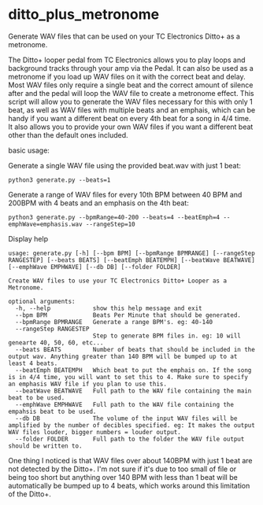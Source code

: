 # ditto_plus_metronome
Generate WAV files that can be used on your TC Electronics Ditto+ as a metronome.

The Ditto+ looper pedal from TC Electronics allows you to play loops and background
tracks through your amp via the Pedal.  It can also be used as a metronome if you
load up WAV files on it with the correct beat and delay.  Most WAV files only require
a single beat and the correct amount of silence after and the pedal will loop the
WAV file to create a metronome effect.  This script will allow you to generate the WAV
files necessary for this with only 1 beat, as well as WAV files with multiple beats
and an emphais, which can be handy if you want a different beat on every 4th beat
for a song in 4/4 time.  It also allows you to provide your own WAV files if you want
a different beat other than the default ones included.

basic usage:

Generate a single WAV file using the provided beat.wav with just 1 beat:

`python3 generate.py --beats=1`

Generate a range of WAV files for every 10th BPM between 40 BPM and 200BPM with 4 beats and an emphasis on the 4th beat:

`python3 generate.py --bpmRange=40-200 --beats=4 --beatEmph=4 --emphWave=emphasis.wav --rangeStep=10`

Display help

```python3 generate.py --help
usage: generate.py [-h] [--bpm BPM] [--bpmRange BPMRANGE] [--rangeStep RANGESTEP] [--beats BEATS] [--beatEmph BEATEMPH] [--beatWave BEATWAVE] [--emphWave EMPHWAVE] [--db DB] [--folder FOLDER]

Create WAV files to use your TC Electronics Ditto+ Looper as a Metronome.

optional arguments:
  -h, --help            show this help message and exit
  --bpm BPM             Beats Per Minute that should be generated.
  --bpmRange BPMRANGE   Generate a range BPM's. eg: 40-140
  --rangeStep RANGESTEP
                        Step to generate BPM files in. eg: 10 will genearte 40, 50, 60, etc...
  --beats BEATS         Number of beats that should be included in the output wav. Anything greater than 140 BPM will be bumped up to at least 4 beats.
  --beatEmph BEATEMPH   Which beat to put the emphais on. If the song is in 4/4 time, you will want to set this to 4. Make sure to specify an emphasis WAV file if you plan to use this.
  --beatWave BEATWAVE   Full path to the WAV file containing the main beat to be used.
  --emphWave EMPHWAVE   Full path to the WAV file containing the empahsis beat to be used.
  --db DB               The volume of the input WAV files will be amplified by the number of decibles specified. eg: It makes the output WAV files louder, bigger numbers = louder output.
  --folder FOLDER       Full path to the folder the WAV file output should be written to.
```

One thing I noticed is that WAV files over about 140BPM with just 1 beat are not
detected by the Ditto+.  I'm not sure if it's due to too small of file or being too short
but anything over 140 BPM with less than 1 beat will be automatically be bumped up
to 4 beats, which works around this limitation of the Ditto+.
